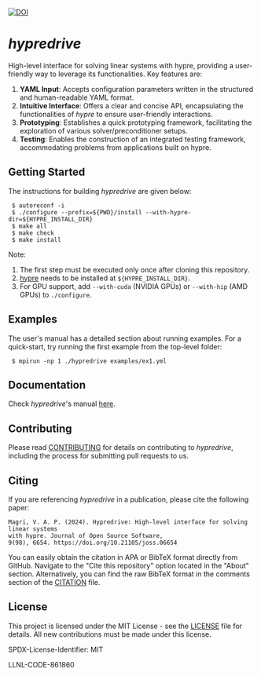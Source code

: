[![DOI](https://joss.theoj.org/papers/10.21105/joss.06654/status.svg)](https://doi.org/10.21105/joss.06654)

# *hypredrive*

High-level interface for solving linear systems with hypre, providing a user-friendly way to leverage its functionalities. Key features are:

1. **YAML Input**: Accepts configuration parameters written in the structured and human-readable YAML format.
2. **Intuitive Interface**: Offers a clear and concise API, encapsulating the functionalities of *hypre* to ensure user-friendly interactions.
3. **Prototyping**: Establishes a quick prototyping framework, facilitating the exploration of various solver/preconditioner setups.
4. **Testing**: Enables the construction of an integrated testing framework, accommodating problems from applications built on hypre.

## Getting Started

The instructions for building *hypredrive* are given below:

```
 $ autoreconf -i
 $ ./configure --prefix=${PWD}/install --with-hypre-dir=${HYPRE_INSTALL_DIR}
 $ make all
 $ make check
 $ make install
```

Note:
1. The first step must be executed only once after cloning this repository.
2. [hypre](https://github.com/hypre-space/hypre) needs to be installed at
   `${HYPRE_INSTALL_DIR}`.
3. For GPU support, add `--with-cuda` (NVIDIA GPUs) or `--with-hip` (AMD GPUs) to
   `./configure`.

## Examples

The user's manual has a detailed section about running examples. For a quick-start, try
running the first example from the top-level folder:

```
 $ mpirun -np 1 ./hypredrive examples/ex1.yml
```

## Documentation

Check *hypredrive*'s manual [here](https://hypredrive.readthedocs.io/en/latest/).

## Contributing

Please read [CONTRIBUTING](CONTRIBUTING.md) for details on contributing to *hypredrive*,
including the process for submitting pull requests to us.

## Citing

If you are referencing *hypredrive* in a publication, please cite the following paper:

    Magri, V. A. P. (2024). Hypredrive: High-level interface for solving linear systems
    with hypre. Journal of Open Source Software,
    9(98), 6654. https://doi.org/10.21105/joss.06654

You can easily obtain the citation in APA or BibTeX format directly from GitHub. Navigate
to the "Cite this repository" option located in the "About" section. Alternatively, you can
find the raw BibTeX format in the comments section of the [CITATION](CITATION.cff) file.

## License

This project is licensed under the MIT License - see the [LICENSE](LICENSE) file for
details. All new contributions must be made under this license.

SPDX-License-Identifier: MIT

LLNL-CODE-861860
